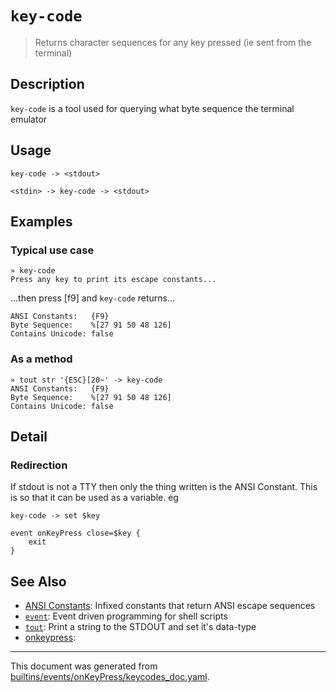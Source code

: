 # `key-code`

> Returns character sequences for any key pressed (ie sent from the terminal)

## Description

`key-code` is a tool used for querying what byte sequence the terminal emulator

## Usage

```
key-code -> <stdout>

<stdin> -> key-code -> <stdout>
```

## Examples

### Typical use case

```
» key-code
Press any key to print its escape constants...
```

...then press [f9] and `key-code` returns...

```
ANSI Constants:   {F9}
Byte Sequence:    %[27 91 50 48 126]
Contains Unicode: false
```

### As a method

```
» tout str '{ESC}[20~' -> key-code
ANSI Constants:   {F9}
Byte Sequence:    %[27 91 50 48 126]
Contains Unicode: false
```

## Detail

### Redirection

If stdout is not a TTY then only the thing written is the ANSI Constant. This
is so that it can be used as a variable. eg

```
key-code -> set $key

event onKeyPress close=$key {
    exit
}
```

## See Also

* [ANSI Constants](../user-guide/ansi.md):
  Infixed constants that return ANSI escape sequences
* [`event`](../commands/event.md):
  Event driven programming for shell scripts
* [`tout`](../commands/tout.md):
  Print a string to the STDOUT and set it's data-type
* [onkeypress](../commands/onkeypress.md):
  

<hr/>

This document was generated from [builtins/events/onKeyPress/keycodes_doc.yaml](https://github.com/lmorg/murex/blob/master/builtins/events/onKeyPress/keycodes_doc.yaml).